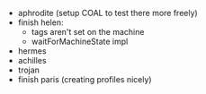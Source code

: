 - aphrodite (setup COAL to test there more freely)
- finish helen:
    - tags aren't set on the machine
    - waitForMachineState impl
- hermes
- achilles
- trojan
- finish paris (creating profiles nicely)

